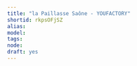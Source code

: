 ```yaml
---
title: "la Paillasse Saône - YOUFACTORY"
shortid: rkpsOFjSZ
alias: 
model: 
tags: 
node: 
draft: yes
--- 
```

 